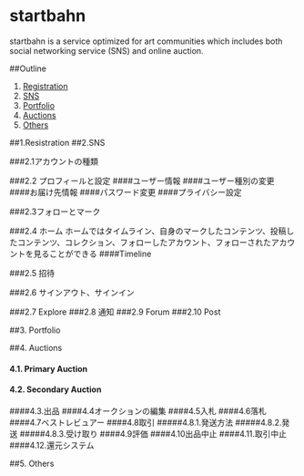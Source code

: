 **startbahn**
====
startbahn is a service optimized for art communities which includes both social networking service (SNS) and online auction.

##Outline
1. [Registration](#)
2. [SNS](#specifications)
3. [Portfolio](#install)
4. [Auctions](#contribution)
5. [Others](#license)

##1.Resistration
##2.SNS

###2.1アカウントの種類

###2.2 プロフィールと設定
####ユーザー情報
####ユーザー種別の変更
####お届け先情報
####パスワード変更
####プライバシー設定

###2.3フォローとマーク

###2.4  ホーム
ホームではタイムライン、自身のマークしたコンテンツ、投稿したコンテンツ、コレクション、フォローしたアカウント、フォローされたアカウントを見ることができる
####Timeline

###2.5 招待

###2.6 サインアウト、サインイン

###2.7 Explore
###2.8 通知
###2.9 Forum
###2.10 Post

##3. Portfolio

##4. Auctions
#### 4.1. Primary Auction
#### 4.2. Secondary Auction
####4.3.出品
####4.4オークションの編集
####4.5入札
####4.6落札
####4.7ベストレビュアー
####4.8取引
#####4.8.1.発送方法
#####4.8.2.発送
#####4.8.3.受け取り
####4.9評価
####4.10出品中止
####4.11.取引中止
####4.12.還元システム

##5. Others
